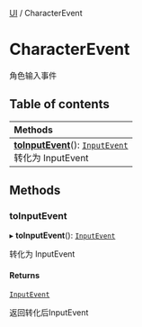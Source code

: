 [UI](../modules/UI.UI.md) / CharacterEvent

# CharacterEvent <Badge type="tip" text="Class" /> <Score text="CharacterEvent" />

角色输入事件

## Table of contents

| Methods |
| :-----|
| **[toInputEvent](UI.CharacterEvent.md#toinputevent)**(): [`InputEvent`](UI.InputEvent.md) <br> 转化为 InputEvent|

## Methods

### toInputEvent <Score text="toInputEvent" /> 

▸ **toInputEvent**(): [`InputEvent`](UI.InputEvent.md) <Badge type="tip" text="other" />

转化为 InputEvent


#### Returns

[`InputEvent`](UI.InputEvent.md)

返回转化后InputEvent
